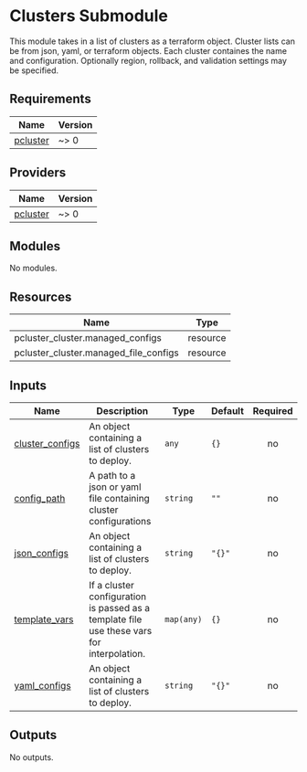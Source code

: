 <!-- BEGIN_TF_DOCS -->
 # Clusters Submodule
 This module takes in a list of clusters as a terraform object. Cluster lists can be from
 json, yaml, or terraform objects. Each cluster containes the name and configuration.
 Optionally region, rollback, and validation settings may be specified.

## Requirements

| Name | Version |
|------|---------|
| <a name="requirement_pcluster"></a> [pcluster](#requirement\_pcluster) | ~> 0 |

## Providers

| Name | Version |
|------|---------|
| <a name="provider_pcluster"></a> [pcluster](#provider\_pcluster) | ~> 0 |

## Modules

No modules.

## Resources

| Name | Type |
|------|------|
| pcluster_cluster.managed_configs | resource |
| pcluster_cluster.managed_file_configs | resource |

## Inputs

| Name | Description | Type | Default | Required |
|------|-------------|------|---------|:--------:|
| <a name="input_cluster_configs"></a> [cluster\_configs](#input\_cluster\_configs) | An object containing a list of clusters to deploy. | `any` | `{}` | no |
| <a name="input_config_path"></a> [config\_path](#input\_config\_path) | A path to a json or yaml file containing cluster configurations | `string` | `""` | no |
| <a name="input_json_configs"></a> [json\_configs](#input\_json\_configs) | An object containing a list of clusters to deploy. | `string` | `"{}"` | no |
| <a name="input_template_vars"></a> [template\_vars](#input\_template\_vars) | If a cluster configuration is passed as a template file use these vars for interpolation. | `map(any)` | `{}` | no |
| <a name="input_yaml_configs"></a> [yaml\_configs](#input\_yaml\_configs) | An object containing a list of clusters to deploy. | `string` | `"{}"` | no |

## Outputs

No outputs.
<!-- END_TF_DOCS -->